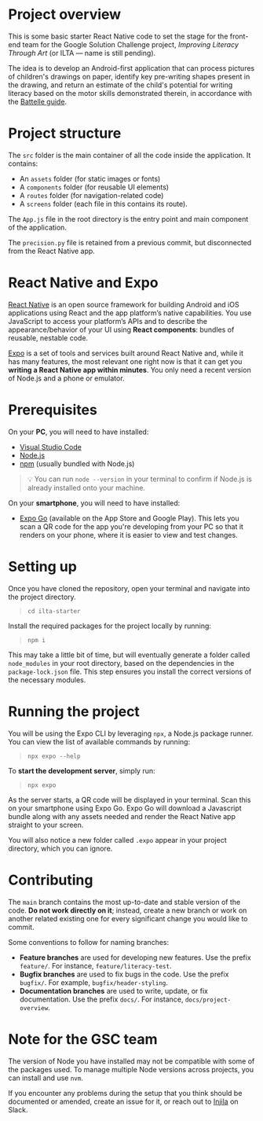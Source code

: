 # Project overview

This is some basic starter React Native code to set the stage for the front-end team for the Google Solution Challenge project, *Improving Literacy Through Art* (or ILTA — name is still pending).

The idea is to develop an Android-first application that can process pictures of children's drawings on paper, identify key pre-writing shapes present in the drawing, and return an estimate of the child's potential for writing literacy based on the motor skills demonstrated therein, in accordance with the [Battelle guide](https://ieeexplore.ieee.org/document/9440430).

# Project structure

The `src` folder is the main container of all the code inside the application. It contains:
- An `assets` folder (for static images or fonts)
- A `components` folder (for reusable UI elements)
- A `routes` folder (for navigation-related code)
- A `screens` folder (each file in this contains its route).

The `App.js` file in the root directory is the entry point and main component of the application.

The `precision.py` file is retained from a previous commit, but disconnected from the React Native app.

# React Native and Expo
[React Native](https://reactnative.dev/docs/intro-react-native-components) is an open source framework for building Android and iOS applications using React and the app platform’s native capabilities. You use JavaScript to access your platform’s APIs and to describe the appearance/behavior of your UI using **React components**: bundles of reusable, nestable code. 

[Expo](https://docs.expo.dev/get-started/installation) is a set of tools and services built around React Native and, while it has many features, the most relevant one right now is that it can get you **writing a React Native app within minutes**. You only need a recent version of Node.js and a phone or emulator.

# Prerequisites

On your **PC**, you will need to have installed:
- [Visual Studio Code](https://code.visualstudio.com)
- [Node.js](https://nodejs.org/en)
- [npm](https://www.npmjs.com) (usually bundled with Node.js)
> 💡 You can run `node --version` in your terminal to confirm if Node.js is already installed onto your machine. 

On your **smartphone**, you will need to have installed:
- [Expo Go](https://expo.dev/client) (available on the App Store and Google Play). This lets you scan a QR code for the app you're developing from your PC so that it renders on your phone, where it is easier to view and test changes.

# Setting up

Once you have cloned the repository, open your terminal and navigate into the project directory.

> `cd ilta-starter`

Install the required packages for the project locally by running:

> `npm i`

This may take a little bit of time, but will eventually generate a folder called `node_modules` in your root directory, based on the dependencies in the `package-lock.json` file. This step ensures you install the correct versions of the necessary modules.

# Running the project

You will be using the Expo CLI by leveraging `npx`, a Node.js package runner. You can view the list of available commands by running:

> `npx expo --help`

To **start the development server**, simply run:

> `npx expo`

As the server starts, a QR code will be displayed in your terminal. Scan this on your smartphone using Expo Go. Expo Go will download a Javascript bundle along with any assets needed and render the React Native app straight to your screen.

You will also notice a new folder called `.expo` appear in your project directory, which you can ignore.

# Contributing

The `main` branch contains the most up-to-date and stable version of the code. **Do not work directly on it**; instead, create a new branch or work on another related existing one for every significant change you would like to commit.

Some conventions to follow for naming branches:
- **Feature branches** are used for developing new features. Use the prefix `feature/`. For instance, `feature/literacy-test`.
- **Bugfix branches** are used to fix bugs in the code. Use the prefix `bugfix/`. For example, `bugfix/header-styling`.
- **Documentation branches** are used to write, update, or fix documentation. Use the prefix `docs/`. For instance, `docs/project-overview`.


# Note for the GSC team

The version of Node you have installed may not be compatible with some of the packages used. To manage multiple Node versions across projects, you can install and use `nvm`.

If you encounter any problems during the setup that you think should be documented or amended, create an issue for it, or reach out to [Injila](github.com/injl) on Slack.